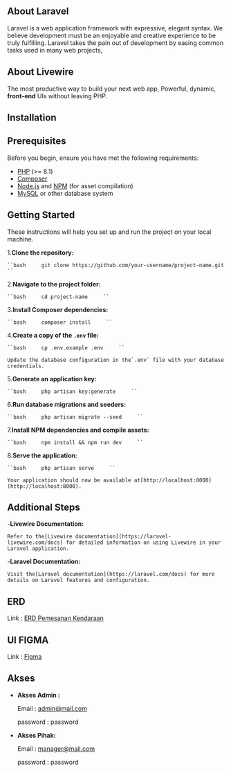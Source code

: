 ## About Laravel

Laravel is a web application framework with expressive, elegant syntax. We believe development must be an enjoyable and creative experience to be truly fulfilling. Laravel takes the pain out of development by easing common tasks used in many web projects,

## About Livewire

The most productive way to build your next web app, Powerful, dynamic, **front-end** UIs without leaving PHP.

## Installation

## Prerequisites

Before you begin, ensure you have met the following requirements:

- [PHP](https://www.php.net/) (>= 8.1)
- [Composer](https://getcomposer.org/)
- [Node.js](https://nodejs.org/) and [NPM](https://www.npmjs.com/) (for asset compilation)
- [MySQL](https://www.mysql.com/) or other database system

## Getting Started

These instructions will help you set up and run the project on your local machine.

1.**Clone the repository:**

    ``bash     git clone https://github.com/your-username/project-name.git     ``

2.**Navigate to the project folder:**

    ``bash     cd project-name     ``

3.**Install Composer dependencies:**

    ``bash     composer install     ``

4.**Create a copy of the `.env` file:**

    ``bash     cp .env.example .env     ``

    Update the database configuration in the`.env` file with your database credentials.

5.**Generate an application key:**

    ``bash     php artisan key:generate     ``

6.**Run database migrations and seeders:**

    ``bash     php artisan migrate --seed     ``

7.**Install NPM dependencies and compile assets:**

    ``bash     npm install && npm run dev     ``

8.**Serve the application:**

    ``bash     php artisan serve     ``

    Your application should now be available at[http://localhost:8000](http://localhost:8000).

## Additional Steps

-**Livewire Documentation:**

    Refer to the[Livewire documentation](https://laravel-livewire.com/docs) for detailed information on using Livewire in your Laravel application.

-**Laravel Documentation:**

    Visit the[Laravel documentation](https://laravel.com/docs) for more details on Laravel features and configuration.

## ERD

Link : [ERD Pemesanan Kendaraan](https://whimsical.com/pemesanan-kendaraan-SMC7pfmeEeQEDCZWsrqetr)

## UI FIGMA

Link : [Figma](https://www.figma.com/file/QXHxph1dKbJMClYhFNhD4C/UI-Pemesanan-Kendaraan?type=design&node-id=0%3A1&mode=design&t=v2tfLzzyJLYiI0tf-1)

## Akses

* **Akses Admin :**

  Email : admin@mail.com

  password : password
* **Akses Pihak:**

  Email :  manager@mail.com

  password : password
